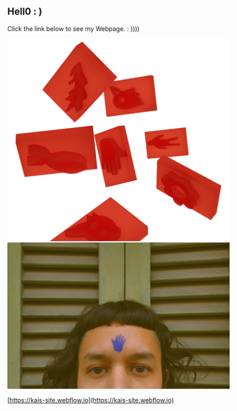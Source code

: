## Hell0 : )

Click the link below to see my Webpage. 
       : ))))

<img src= "images/visual 2 bg.png" alt="visual">
<img src= "images/kai.jpg" alt="Kai's pic">

[https://kais-site.webflow.io](https://kais-site.webflow.io)